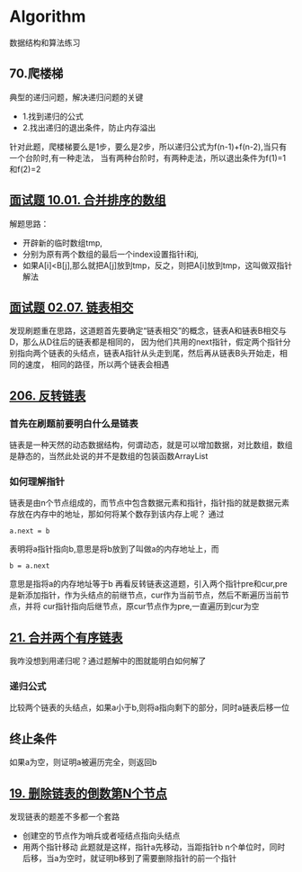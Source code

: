 # Algorithm
数据结构和算法练习

## 70.爬楼梯
典型的递归问题，解决递归问题的关键
* 1.找到递归的公式
* 2.找出递归的退出条件，防止内存溢出

针对此题，爬楼梯要么是1步，要么是2步，所以递归公式为f(n-1)+f(n-2),当只有一个台阶时,有一种走法，
当有两种台阶时，有两种走法，所以退出条件为f(1)=1和f(2)=2

## [面试题 10.01. 合并排序的数组](https://leetcode-cn.com/problems/sorted-merge-lcci/)

解题思路：

* 开辟新的临时数组tmp,
* 分别为原有两个数组的最后一个index设置指针i和j,
* 如果A[i]<B[j],那么就把A[j]放到tmp，反之，则把A[i]放到tmp，这叫做双指针解法

## [面试题 02.07. 链表相交](https://leetcode-cn.com/problems/intersection-of-two-linked-lists-lcci/)
发现刷题重在思路，这道题首先要确定“链表相交”的概念，链表A和链表B相交与D，那么从D往后的链表都是相同的，
因为他们共用的next指针，假定两个指针分别指向两个链表的头结点，链表A指针从头走到尾，然后再从链表B头开始走，相同的速度，
相同的路径，所以两个链表会相遇

## [206. 反转链表](https://leetcode-cn.com/problems/reverse-linked-list/)
### 首先在刷题前要明白什么是链表
链表是一种天然的动态数据结构，何谓动态，就是可以增加数据，对比数组，数组是静态的，当然此处说的并不是数组的包装函数ArrayList
### 如何理解指针
链表是由n个节点组成的，而节点中包含数据元素和指针，指针指的就是数据元素存放在内存中的地址，那如何将某个数存到该内存上呢？
通过
```
a.next = b
```
表明将a指针指向b,意思是将b放到了叫做a的内存地址上，而
```
b = a.next
```
意思是指将a的内存地址等于b
再看反转链表这道题，引入两个指针pre和cur,pre是新添加指针，作为头结点的前继节点，cur作为当前节点，然后不断遍历当前节点，并将
cur指针指向后继节点，原cur节点作为pre,一直遍历到cur为空

## [21. 合并两个有序链表](https://leetcode-cn.com/problems/merge-two-sorted-lists/)
我咋没想到用递归呢？通过题解中的图就能明白如何解了
### 递归公式
比较两个链表的头结点，如果a小于b,则将a指向剩下的部分，同时a链表后移一位
## 终止条件
如果a为空，则证明a被遍历完全，则返回b

## [19. 删除链表的倒数第N个节点](https://leetcode-cn.com/problems/remove-nth-node-from-end-of-list/)
发现链表的题差不多都一个套路
* 创建空的节点作为哨兵或者哑结点指向头结点
* 用两个指针移动
此题就是这样，指针a先移动，当距指针b  n个单位时，同时后移，当a为空时，就证明b移到了需要删除指针的前一个指针

